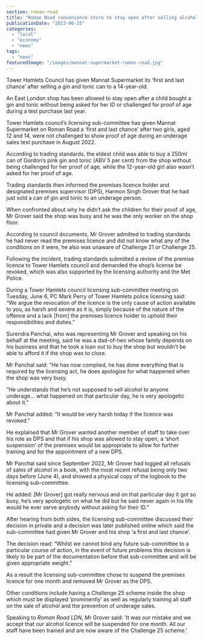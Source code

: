 ```yaml
---
section: roman-road
title: "Roman Road convenience store to stay open after selling alcohol to underaged shopper"
publicationDate: "2023-06-25"
categories: 
  - "local"
  - "economy"
  - "news"
tags: 
  - "news"
featuredImage: "/images/mannat-supermarket-roman-road.jpg"
---
```


Tower Hamlets Council has given Mannat Supermarket its ‘first and last chance’ after selling a gin and tonic can to a 14-year-old.

An East London shop has been allowed to stay open after a child bought a gin and tonic without being asked for her ID or challenged for proof of age during a test purchase last year.

Tower Hamlets council’s licensing sub-committee has given Mannat Supermarket on Roman Road a ‘first and last chance’ after two girls, aged 12 and 14, were not challenged to show proof of age during an underage sales test purchase in August 2022.

According to trading standards, the eldest child was able to buy a 250ml can of Gordon’s pink gin and tonic (ABV 5 per cent) from the shop without being challenged for her proof of age, while the 12-year-old girl also wasn’t asked for her proof of age.

Trading standards then informed the premises licence holder and designated premises supervisor (DPS), Harmon Singh Grover that he had just sold a can of gin and tonic to an underage person.

When confronted about why he didn’t ask the children for their proof of age, Mr Grover said the shop was busy and he was the only worker on the shop floor.

According to council documents, Mr Grover admitted to trading standards he had never read the premises licence and did not know what any of the conditions on it were, he also was unaware of Challenge 21 or Challenge 25.

Following the incident, trading standards submitted a review of the premise licence to Tower Hamlets council and demanded the shop’s license be revoked, which was also supported by the licensing authority and the Met Police.

During a Tower Hamlets council licensing sub-committee meeting on Tuesday, June 6, PC Mark Perry of Tower Hamlets police licensing said: “We argue the revocation of the licence is the only cause of action available to you, as harsh and severe as it is, simply because of the nature of the offence and a lack \[from\] the premises licence holder to uphold their responsibilities and duties.”

Surendra Panchal, who was representing Mr Grover and speaking on his behalf at the meeting, said he was a dad-of-two whose family depends on his business and that he took a loan out to buy the shop but wouldn’t be able to afford it if the shop was to close.

Mr Panchal said: “He has now complied, he has done everything that is required by the licensing act, he does apologise for what happened when the shop was very busy.

“He understands that he’s not supposed to sell alcohol to anyone underage… what happened on that particular day, he is very apologetic about it.”

Mr Panchal added: “It would be very harsh today if the licence was revoked.”

He explained that Mr Grover wanted another member of staff to take over his role as DPS and that if his shop was allowed to stay open, a ‘short suspension’ of the premises would be appropriate to allow for further training and for the appointment of a new DPS.

Mr Panchal said since September 2022, Mr Grover had logged all refusals of sales of alcohol in a book, with the most recent refusal being only two days before (June 4), and showed a physical copy of the logbook to the licensing sub-committee.

He added: \[Mr Grover\] got really nervous and on that particular day it got so busy, he’s very apologetic on what he did but he said never again in his life would he ever serve anybody without asking for their ID.”

After hearing from both sides, the licensing sub-committee discussed their decision in private and a decision was later published online which said the sub-committee had given Mr Grover and his shop ‘a first and last chance’.

The decision read: “Whilst we cannot bind any future sub-committee to a particular course of action, in the event of future problems this decision is likely to be part of the documentation before that sub-committee and will be given appropriate weight.”

As a result the licensing sub-committee chose to suspend the premises licence for one month and removed Mr Grover as the DPS.

Other conditions include having a Challenge 25 scheme inside the shop which must be displayed ‘prominently’ as well as regularly training all staff on the sale of alcohol and the prevention of underage sales.

Speaking to _Roman Road LDN_, Mr Grover said: ‘It was our mistake and we accept that our alcohol licence will be suspended for one month. All our staff have been trained and are now aware of the Challenge 25 scheme.'

